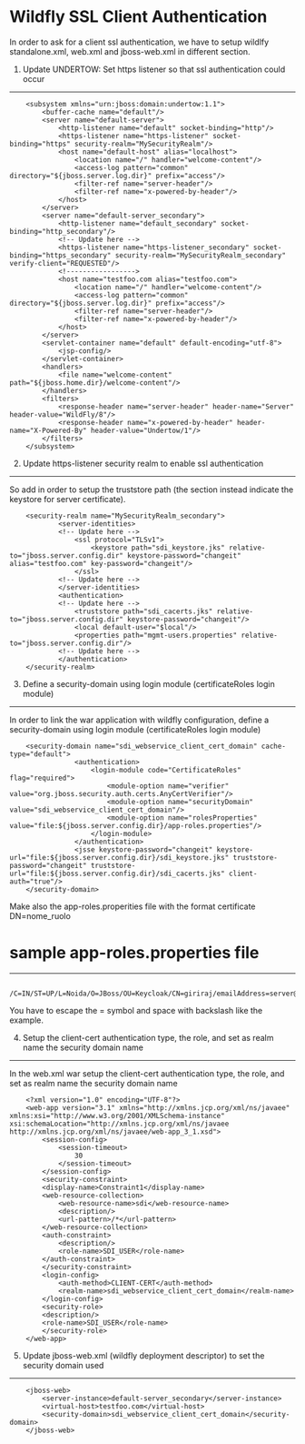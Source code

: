 
Wildfly SSL Client Authentication
==================================
In order to ask for a client ssl authentication, we have to setup wildlfy standalone.xml, web.xml and jboss-web.xml in different section.


1) Update UNDERTOW: Set https listener so that ssl authentication could occur
------------------------------------------------------------------------------

		<subsystem xmlns="urn:jboss:domain:undertow:1.1">
            <buffer-cache name="default"/>
            <server name="default-server">
                <http-listener name="default" socket-binding="http"/>
                <https-listener name="https-listener" socket-binding="https" security-realm="MySecurityRealm"/>
                <host name="default-host" alias="localhost">
                    <location name="/" handler="welcome-content"/>
                    <access-log pattern="common" directory="${jboss.server.log.dir}" prefix="access"/>
                    <filter-ref name="server-header"/>
                    <filter-ref name="x-powered-by-header"/>
                </host>
            </server>
            <server name="default-server_secondary">
                <http-listener name="default_secondary" socket-binding="http_secondary"/>
                <!-- Update here -->
                <https-listener name="https-listener_secondary" socket-binding="https_secondary" security-realm="MySecurityRealm_secondary" verify-client="REQUESTED"/>
                <!----------------->
                <host name="testfoo.com alias="testfoo.com">
                    <location name="/" handler="welcome-content"/>
                    <access-log pattern="common" directory="${jboss.server.log.dir}" prefix="access"/>
                    <filter-ref name="server-header"/>
                    <filter-ref name="x-powered-by-header"/>
                </host>
            </server>
            <servlet-container name="default" default-encoding="utf-8">
                <jsp-config/>
            </servlet-container>
            <handlers>
                <file name="welcome-content" path="${jboss.home.dir}/welcome-content"/>
            </handlers>
            <filters>
                <response-header name="server-header" header-name="Server" header-value="WildFly/8"/>
                <response-header name="x-powered-by-header" header-name="X-Powered-By" header-value="Undertow/1"/>
            </filters>
		</subsystem>


2) Update https-listener security realm to enable ssl authentication
------------------------------------------------------------------------------

So add <authentication> in order to setup the truststore path (the <ssl> section instead indicate the keystore for server certificate).

		<security-realm name="MySecurityRealm_secondary">
                <server-identities>
                <!-- Update here -->
                    <ssl protocol="TLSv1">
                        <keystore path="sdi_keystore.jks" relative-to="jboss.server.config.dir" keystore-password="changeit" alias="testfoo.com" key-password="changeit"/>
                    </ssl>
                <!-- Update here -->
                </server-identities>
                <authentication>
                <!-- Update here -->
                    <truststore path="sdi_cacerts.jks" relative-to="jboss.server.config.dir" keystore-password="changeit"/>
                    <local default-user="$local"/>
                    <properties path="mgmt-users.properties" relative-to="jboss.server.config.dir"/>
                <!-- Update here -->
                </authentication>
		</security-realm>

3) Define a security-domain using login module (certificateRoles login module)
--------------------------------------------------------------------------------

In order to link the war application with wildfly configuration, define a security-domain using login module (certificateRoles login module)

		<security-domain name="sdi_webservice_client_cert_domain" cache-type="default">
                    <authentication>
                        <login-module code="CertificateRoles" flag="required">
                            <module-option name="verifier" value="org.jboss.security.auth.certs.AnyCertVerifier"/>
                            <module-option name="securityDomain" value="sdi_webservice_client_cert_domain"/>
                            <module-option name="rolesProperties" value="file:${jboss.server.config.dir}/app-roles.properties"/>
                        </login-module>
                    </authentication>
                    <jsse keystore-password="changeit" keystore-url="file:${jboss.server.config.dir}/sdi_keystore.jks" truststore-password="changeit" truststore-url="file:${jboss.server.config.dir}/sdi_cacerts.jks" client-auth="true"/>
		</security-domain>

Make also the app-roles.properities file with the format
certificate DN=nome_ruolo


# sample app-roles.properties file
----------------------------------
		/C=IN/ST=UP/L=Noida/O=JBoss/OU=Keycloak/CN=giriraj/emailAddress=server@gmail.com=SDI_USER

You have to escape the = symbol and space with backslash like the example.

4) Setup the client-cert authentication type, the role, and set as realm name the security domain name
--------------------------------------------------------------------------------------------------------

In the web.xml war setup the client-cert authentication type, the role, and set as realm name the security domain name

		<?xml version="1.0" encoding="UTF-8"?>
		<web-app version="3.1" xmlns="http://xmlns.jcp.org/xml/ns/javaee" xmlns:xsi="http://www.w3.org/2001/XMLSchema-instance" xsi:schemaLocation="http://xmlns.jcp.org/xml/ns/javaee http://xmlns.jcp.org/xml/ns/javaee/web-app_3_1.xsd">
    		<session-config>
        		<session-timeout>
            		30
        		</session-timeout>
    		</session-config>
    		<security-constraint>
        	<display-name>Constraint1</display-name>
        	<web-resource-collection>
            	<web-resource-name>sdi</web-resource-name>
            	<description/>
            	<url-pattern>/*</url-pattern>
        	</web-resource-collection>
        	<auth-constraint>
            	<description/>
            	<role-name>SDI_USER</role-name>
        	</auth-constraint>
    		</security-constraint>
    		<login-config>
        		<auth-method>CLIENT-CERT</auth-method>
        		<realm-name>sdi_webservice_client_cert_domain</realm-name>
    		</login-config>
    		<security-role>
        	<description/>
        	<role-name>SDI_USER</role-name>
    		</security-role>
		</web-app>


5) Update jboss-web.xml (wildfly deployment descriptor) to set the security domain used
---------------------------------------------------------------------------------------

		<jboss-web>
    		<server-instance>default-server_secondary</server-instance>      
    		<virtual-host>testfoo.com</virtual-host>
    		<security-domain>sdi_webservice_client_cert_domain</security-domain>
		</jboss-web>
